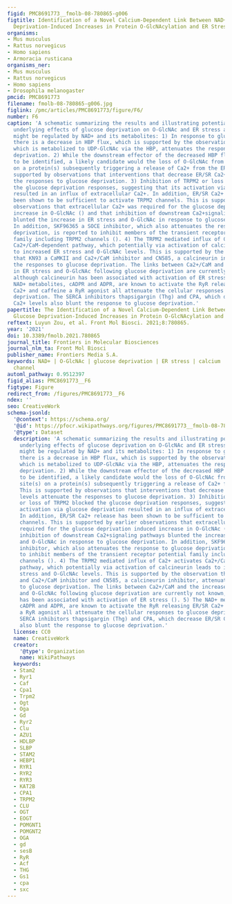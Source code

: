 ```yaml
---
figid: PMC8691773__fmolb-08-780865-g006
figtitle: Identification of a Novel Calcium-Dependent Link Between NAD+ and Glucose
  Deprivation-Induced Increases in Protein O-GlcNAcylation and ER Stress
organisms:
- Mus musculus
- Rattus norvegicus
- Homo sapiens
- Armoracia rusticana
organisms_ner:
- Mus musculus
- Rattus norvegicus
- Homo sapiens
- Drosophila melanogaster
pmcid: PMC8691773
filename: fmolb-08-780865-g006.jpg
figlink: /pmc/articles/PMC8691773/figure/F6/
number: F6
caption: 'A schematic summarizing the results and illustrating potential mechanisms
  underlying effects of glucose deprivation on O-GlcNAc and ER stress and how they
  might be regulated by NAD+ and its metabolites: 1) In response to glucose deprivation
  there is a decrease in HBP flux, which is supported by the observation that glucosamine,
  which is metabolized to UDP-GlcNAc via the HBP, attenuates the responses to glucose
  deprivation. 2) While the downstream effector of the decreased HBP flux has yet
  to be identified, a likely candidate would the loss of O-GlcNAc from specific site(s)
  on a protein(s) subsequently triggering a release of Ca2+ from the ER/SR. This is
  supported by observations that interventions that decrease ER/SR Ca2+ levels attenuate
  the responses to glucose deprivation. 3) Inhibition of TRPM2 or loss of TRPM2 blocked
  the glucose deprivation responses, suggesting that its activation via glucose deprivation
  resulted in an influx of extracellular Ca2+. In addition, ER/SR Ca2+ release has
  been shown to be sufficient to activate TRPM2 channels. This is supported by earlier
  observations that extracellular Ca2+ was required for the glucose deprivation induced
  increase in O-GlcNAc () and that inhibition of downstream Ca2+signaling pathways
  blunted the increase in ER stress and O-GlcNAc in response to glucose deprivation.
  In addition, SKF96365 a SOCE inhibitor, which also attenuates the response to glucose
  deprivation, is reported to inhibit members of the transient receptor potential
  family including TRPM2 channels (). 4) The TRPM2 mediated influx of Ca2+ activates
  Ca2+/CaM-dependent pathway, which potentially via activation of calcineurin leads
  to increased ER stress and O-GlcNAc levels. This is supported by the observation
  that KN93 a CaMKII and Ca2+/CaM inhibitor and CN585, a calcineurin inhibitor, attenuated
  the responses to glucose deprivation. The links between Ca2+/CaM and the increase
  in ER stress and O-GlcNAc following glucose deprivation are currently not known,
  although calcineurin has been associated with activation of ER stress (). 5) The
  NAD+ metabolites, cADPR and ADPR, are known to activate the RyR releasing ER/SR
  Ca2+ and caffeine a RyR agonist all attenuate the cellular responses to glucose
  deprivation. The SERCA inhibitors thapsigargin (Thg) and CPA, which decrease ER/SR
  Ca2+ levels also blunt the response to glucose deprivation.'
papertitle: The Identification of a Novel Calcium-Dependent Link Between NAD+ and
  Glucose Deprivation-Induced Increases in Protein O-GlcNAcylation and ER Stress.
reftext: Luyun Zou, et al. Front Mol Biosci. 2021;8:780865.
year: '2021'
doi: 10.3389/fmolb.2021.780865
journal_title: Frontiers in Molecular Biosciences
journal_nlm_ta: Front Mol Biosci
publisher_name: Frontiers Media S.A.
keywords: NAD+ | O-GlcNAc | glucose deprivation | ER stress | calcium | TRPM2 cation
  channel
automl_pathway: 0.9512397
figid_alias: PMC8691773__F6
figtype: Figure
redirect_from: /figures/PMC8691773__F6
ndex: ''
seo: CreativeWork
schema-jsonld:
  '@context': https://schema.org/
  '@id': https://pfocr.wikipathways.org/figures/PMC8691773__fmolb-08-780865-g006.html
  '@type': Dataset
  description: 'A schematic summarizing the results and illustrating potential mechanisms
    underlying effects of glucose deprivation on O-GlcNAc and ER stress and how they
    might be regulated by NAD+ and its metabolites: 1) In response to glucose deprivation
    there is a decrease in HBP flux, which is supported by the observation that glucosamine,
    which is metabolized to UDP-GlcNAc via the HBP, attenuates the responses to glucose
    deprivation. 2) While the downstream effector of the decreased HBP flux has yet
    to be identified, a likely candidate would the loss of O-GlcNAc from specific
    site(s) on a protein(s) subsequently triggering a release of Ca2+ from the ER/SR.
    This is supported by observations that interventions that decrease ER/SR Ca2+
    levels attenuate the responses to glucose deprivation. 3) Inhibition of TRPM2
    or loss of TRPM2 blocked the glucose deprivation responses, suggesting that its
    activation via glucose deprivation resulted in an influx of extracellular Ca2+.
    In addition, ER/SR Ca2+ release has been shown to be sufficient to activate TRPM2
    channels. This is supported by earlier observations that extracellular Ca2+ was
    required for the glucose deprivation induced increase in O-GlcNAc () and that
    inhibition of downstream Ca2+signaling pathways blunted the increase in ER stress
    and O-GlcNAc in response to glucose deprivation. In addition, SKF96365 a SOCE
    inhibitor, which also attenuates the response to glucose deprivation, is reported
    to inhibit members of the transient receptor potential family including TRPM2
    channels (). 4) The TRPM2 mediated influx of Ca2+ activates Ca2+/CaM-dependent
    pathway, which potentially via activation of calcineurin leads to increased ER
    stress and O-GlcNAc levels. This is supported by the observation that KN93 a CaMKII
    and Ca2+/CaM inhibitor and CN585, a calcineurin inhibitor, attenuated the responses
    to glucose deprivation. The links between Ca2+/CaM and the increase in ER stress
    and O-GlcNAc following glucose deprivation are currently not known, although calcineurin
    has been associated with activation of ER stress (). 5) The NAD+ metabolites,
    cADPR and ADPR, are known to activate the RyR releasing ER/SR Ca2+ and caffeine
    a RyR agonist all attenuate the cellular responses to glucose deprivation. The
    SERCA inhibitors thapsigargin (Thg) and CPA, which decrease ER/SR Ca2+ levels
    also blunt the response to glucose deprivation.'
  license: CC0
  name: CreativeWork
  creator:
    '@type': Organization
    name: WikiPathways
  keywords:
  - Stam2
  - Ryr1
  - Caf
  - Cpa1
  - Trpm2
  - Ogt
  - Oga
  - Gd
  - Ryr2
  - Clu
  - AZU1
  - HDLBP
  - SLBP
  - STAM2
  - HEBP1
  - RYR1
  - RYR2
  - RYR3
  - KAT2B
  - CPA1
  - TRPM2
  - CLU
  - OGT
  - EOGT
  - POMGNT1
  - POMGNT2
  - OGA
  - gd
  - sesB
  - RyR
  - Acf
  - THG
  - Gs1
  - cpa
  - sxc
---
```

